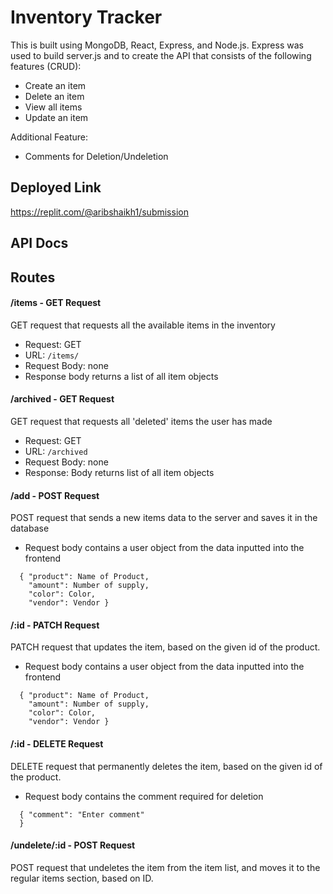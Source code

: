 # Inventory Tracker
This is built using MongoDB, React, Express, and Node.js. Express was used to build server.js and to create the API that consists of the following features (CRUD):
- Create an item
- Delete an item
- View all items
- Update an item

Additional Feature:
- Comments for Deletion/Undeletion

## Deployed Link
https://replit.com/@aribshaikh1/submission

## API Docs

## Routes

#### /items - GET Request
GET request that requests all the available items in the inventory
- Request: GET
- URL: ``` /items/ ```
- Request Body: none
- Response body returns a list of all item objects

#### /archived - GET Request
GET request that requests all 'deleted' items the user has made
- Request: GET
- URL: ``` /archived ```
- Request Body: none
- Response: Body returns list of all item objects

#### /add - POST Request
POST request that sends a new items data to the server and saves it in the database
- Request body contains a user object from the data inputted into the frontend
```
  { "product": Name of Product, 
    "amount": Number of supply, 
    "color": Color, 
    "vendor": Vendor }
```

#### /:id - PATCH Request
PATCH request that updates the item, based on the given id of the product.
- Request body contains a user object from the data inputted into the frontend
```
  { "product": Name of Product, 
    "amount": Number of supply, 
    "color": Color, 
    "vendor": Vendor }
```

#### /:id - DELETE Request
DELETE request that permanently deletes the item, based on the given id of the product.
- Request body contains the comment required for deletion
```
  { "comment": "Enter comment" 
  }
```

#### /undelete/:id - POST Request
POST request that undeletes the item from the item list, and moves it to the regular items section, based on ID.


